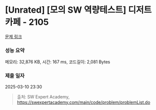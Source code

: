 # [Unrated] [모의 SW 역량테스트] 디저트 카페 - 2105 

[문제 링크](https://swexpertacademy.com/main/code/problem/problemDetail.do?contestProbId=AV5VwAr6APYDFAWu) 

### 성능 요약

메모리: 32,876 KB, 시간: 167 ms, 코드길이: 2,081 Bytes

### 제출 일자

2025-03-10 23:30



> 출처: SW Expert Academy, https://swexpertacademy.com/main/code/problem/problemList.do